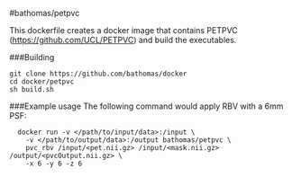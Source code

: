 #bathomas/petpvc

This dockerfile creates a docker image that contains PETPVC (https://github.com/UCL/PETPVC) and build the executables.

###Building
```
git clone https://github.com/bathomas/docker
cd docker/petpvc
sh build.sh
```

###Example usage
The following command would apply RBV with a 6mm PSF:
```
  docker run -v </path/to/input/data>:/input \
    -v </path/to/output/data>:/output bathomas/petpvc \
    pvc_rbv /input/<pet.nii.gz> /input/<mask.nii.gz> /output/<pvcOutput.nii.gz> \
    -x 6 -y 6 -z 6
```
